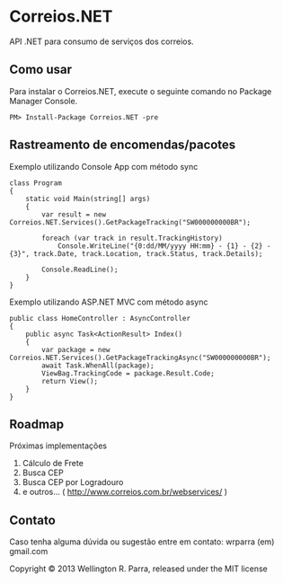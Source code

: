 Correios.NET
================================
API .NET para consumo de serviços dos correios.

Como usar
-------------------------
Para instalar o Correios.NET, execute o seguinte comando no Package Manager Console.

	PM> Install-Package Correios.NET -pre


Rastreamento de encomendas/pacotes
-------------------------
Exemplo utilizando Console App com método sync

	class Program
    {
        static void Main(string[] args)
        {
            var result = new Correios.NET.Services().GetPackageTracking("SW000000000BR");

            foreach (var track in result.TrackingHistory)
                Console.WriteLine("{0:dd/MM/yyyy HH:mm} - {1} - {2} - {3}", track.Date, track.Location, track.Status, track.Details);

            Console.ReadLine();
        }
    }
	
Exemplo utilizando ASP.NET MVC com método async

	public class HomeController : AsyncController
    {
        public async Task<ActionResult> Index()
        {
            var package = new Correios.NET.Services().GetPackageTrackingAsync("SW000000000BR");
            await Task.WhenAll(package);
            ViewBag.TrackingCode = package.Result.Code;
            return View();
        }
    }

Roadmap
-------------------------
Próximas implementações

1. Cálculo de Frete
2. Busca CEP
3. Busca CEP por Logradouro
4. e outros... ( http://www.correios.com.br/webservices/ )
	
Contato
-------------------------

Caso tenha alguma dúvida ou sugestão entre em contato: wrparra (em) gmail.com

Copyright © 2013 Wellington R. Parra, released under the MIT license